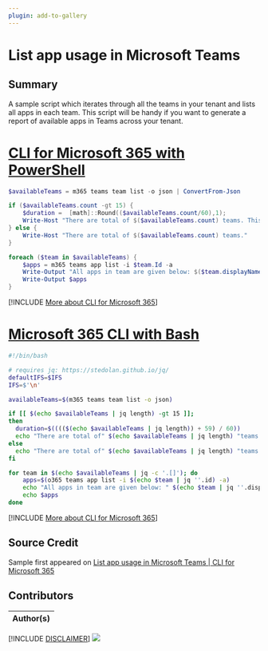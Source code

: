 ```yaml
---
plugin: add-to-gallery
---
```


# List app usage in Microsoft Teams

## Summary

A sample script which iterates through all the teams in your tenant and lists all apps in each team. This script will be handy if you want to generate a report of available apps in Teams across your tenant.
 
# [CLI for Microsoft 365 with PowerShell](#tab/cli-m365-ps)
```powershell
$availableTeams = m365 teams team list -o json | ConvertFrom-Json

if ($availableTeams.count -gt 15) {
    $duration =  [math]::Round(($availableTeams.count/60),1);
    Write-Host "There are total of $($availableTeams.count) teams. This probably will take around $duration minutes to finish."
} else {
    Write-Host "There are total of $($availableTeams.count) teams."
}

foreach ($team in $availableTeams) {
    $apps = m365 teams app list -i $team.Id -a    
    Write-Output "All apps in team are given below: $($team.displayName) $($team.id)"
    Write-Output $apps
}
```
[!INCLUDE [More about CLI for Microsoft 365](../../docfx/includes/MORE-CLIM365.md)]
 
# [Microsoft 365 CLI with Bash](#tab/m365cli-bash)
```bash
#!/bin/bash

# requires jq: https://stedolan.github.io/jq/
defaultIFS=$IFS
IFS=$'\n'

availableTeams=$(m365 teams team list -o json)

if [[ $(echo $availableTeams | jq length) -gt 15 ]]; 
then
  duration=$(((($(echo $availableTeams | jq length)) + 59) / 60))
  echo "There are total of" $(echo $availableTeams | jq length) "teams. This probably will take around" $duration" minutes to finish."
else
  echo "There are total of" $(echo $availableTeams | jq length) "teams available"
fi

for team in $(echo $availableTeams | jq -c '.[]'); do
    apps=$(o365 teams app list -i $(echo $team | jq ''.id) -a)
    echo "All apps in team are given below: " $(echo $team | jq ''.displayName) " " $(echo $team | jq ''.id)
    echo $apps
done
```
[!INCLUDE [More about CLI for Microsoft 365](../../docfx/includes/MORE-CLIM365.md)]


## Source Credit

Sample first appeared on [List app usage in Microsoft Teams | CLI for Microsoft 365](https://pnp.github.io/cli-microsoft365/sample-scripts/teams/list-teams-app-usage/)

## Contributors

| Author(s) |
|-----------|



[!INCLUDE [DISCLAIMER](../../docfx/includes/DISCLAIMER.md)]
<img src="https://telemetry.sharepointpnp.com/script-samples/scripts/teams-list-teams-app-usage" aria-hidden="true" />